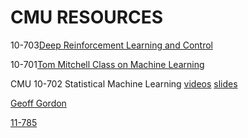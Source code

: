 # CMU RESOURCES
10-703[Deep Reinforcement Learning and Control](https://www.andrew.cmu.edu/course/10-703/)

10-701[Tom Mitchell Class on Machine Learning](https://www.youtube.com/playlist?list=PLl-BBnDxtUt1hLXmIwu27P22bTi6VwMkN)

CMU 10-702 Statistical Machine Learning [videos](https://www.youtube.com/playlist?list=PLTB9VQq8WiaCBK2XrtYn5t9uuPdsNm7YE) [slides](http://www.stat.cmu.edu/~larry/=sml/)

[Geoff Gordon](https://www.youtube.com/user/professorgeoff)

[11-785](https://www.youtube.com/channel/UC8hYZGEkI2dDO8scT8C5UQA/playlists)









